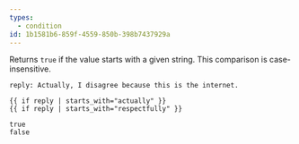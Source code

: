```yaml
---
types:
  - condition
id: 1b1581b6-859f-4559-850b-398b7437929a
---
```

Returns `true` if the value starts with a given string. This comparison is case-insensitive.

```.language-yaml
reply: Actually, I disagree because this is the internet.
```

```
{{ if reply | starts_with="actually" }}
{{ if reply | starts_with="respectfully" }}
```

```.language-output
true
false
```

